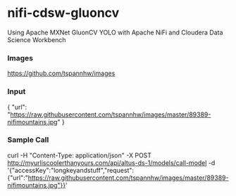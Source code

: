 # nifi-cdsw-gluoncv
Using Apache MXNet GluonCV YOLO with Apache NiFi and Cloudera Data Science Workbench


### Images

https://github.com/tspannhw/images

### Input

{
  "url": "https://raw.githubusercontent.com/tspannhw/images/master/89389-nifimountains.jpg"
}

### Sample Call

curl -H "Content-Type: application/json" -X POST http://myurliscoolerthanyours.com/api/altus-ds-1/models/call-model -d '{"accessKey":"longkeyandstuff","request":{"url":"https://raw.githubusercontent.com/tspannhw/images/master/89389-nifimountains.jpg"}}'

